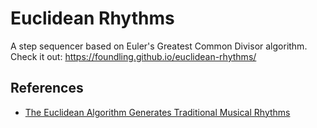 # Euclidean Rhythms

A step sequencer based on Euler's Greatest Common Divisor algorithm. Check it out: https://foundling.github.io/euclidean-rhythms/

## References

+ [The Euclidean Algorithm Generates Traditional Musical Rhythms](http://cgm.cs.mcgill.ca/~godfried/publications/banff.pdf)
